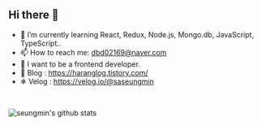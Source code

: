 ## Hi there 👋
- 🌱 I’m currently learning React, Redux, Node.js, Mongo.db, JavaScript, TypeScript.. 
- 📫 How to reach me: dbd02169@naver.com
- 😤 I want to be a frontend developer.
- 🚀 Blog : https://haranglog.tistory.com/
- ❄ Velog : https://velog.io/@saseungmin

</br>

![seungmin's github stats](https://github-readme-stats.vercel.app/api?username=saseungmin&theme=vue&show_icons=true)
<!--[![Top Langs](https://github-readme-stats.vercel.app/api/top-langs/?username=saseungmin&layout=compact)](https://github.com/anuraghazra/github-readme-stats) -->


<!--
**saseungmin/saseungmin** is a ✨ _special_ ✨ repository because its `README.md` (this file) appears on your GitHub profile.

Here are some ideas to get you started:

- 🔭 I’m currently working on ...
- 🌱 I’m currently learning ...
- 👯 I’m looking to collaborate on ...
- 🤔 I’m looking for help with ...
- 💬 Ask me about ...
- 😄 Pronouns: ...
- ⚡ Fun fact: ...
-->
